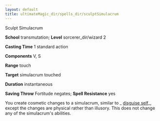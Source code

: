 ```yaml
---
layout: default
title: ultimateMagic_dir/spells_dir/sculptSimulacrum
---
```

Sculpt Simulacrum

**School** transmutation; **Level** sorcerer_dir/wizard 2

**Casting Time** 1 standard action

**Components** V, S

**Range** touch

**Target** simulacrum touched

**Duration** instantaneous

**Saving Throw** Fortitude negates; **Spell Resistance** yes

You create cosmetic changes to a simulacrum, similar to _ [disguise self](spells_dir/disguiseSelf#_disguise-self)_, except the changes are physical rather than illusory. This does not change any of the simulacrum's abilities.

